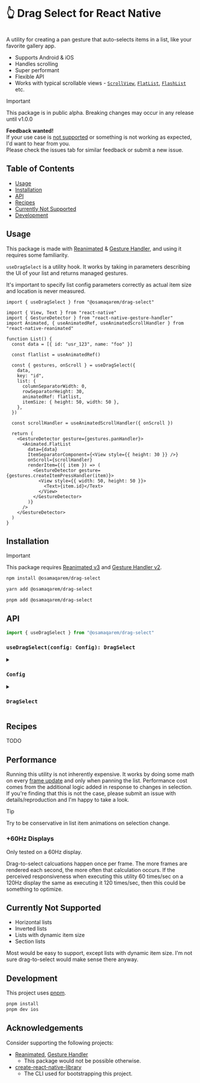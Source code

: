 # 👆 Drag Select for React Native

<pre></pre>

A utility for creating a pan gesture that auto-selects items in a list, like your favorite gallery app.

- Supports Android & iOS
- Handles scrolling
- Super performant
- Flexible API
- Works with typical scrollable views - [`ScrollView`](https://reactnative.dev/docs/scrollview), [`FlatList`](https://reactnative.dev/docs/flatlist), [`FlashList`](https://shopify.github.io/flash-list/) etc.

> [!IMPORTANT]
> This package is in public alpha. Breaking changes may occur in any release until v1.0.0
>
> <strong>Feedback wanted!</strong><br/>
> If your use case is [not supported](#currently-not-supported) or something is not working as expected, I'd want to hear from you.<br/>Please check the issues tab for similar feedback or submit a new issue.

## Table of Contents

- [Usage](#usage)
- [Installation](#installation)
- [API](#api)
- [Recipes](#recipes)
- [Currently Not Supported](#currently-not-supported)
- [Development](#development)

## Usage

This package is made with [Reanimated](https://docs.swmansion.com/react-native-reanimated) & [Gesture Handler](https://docs.swmansion.com/react-native-gesture-handler), and using it requires some familiarity.

`useDragSelect` is a utility hook. It works by taking in parameters describing the UI of your list and returns managed gestures.

It's important to specify list config parameters correctly as actual item size and location is never measured.

```tsx
import { useDragSelect } from "@osamaqarem/drag-select"

import { View, Text } from "react-native"
import { GestureDetector } from "react-native-gesture-handler"
import Animated, { useAnimatedRef, useAnimatedScrollHandler } from "react-native-reanimated"

function List() {
  const data = [{ id: "usr_123", name: "foo" }]

  const flatlist = useAnimatedRef()

  const { gestures, onScroll } = useDragSelect({
    data,
    key: "id",
    list: {
      columnSeparatorWidth: 0,
      rowSeparatorHeight: 30,
      animatedRef: flatlist,
      itemSize: { height: 50, width: 50 },
    },
  })

  const scrollHandler = useAnimatedScrollHandler({ onScroll })

  return (
    <GestureDetector gesture={gestures.panHandler}>
      <Animated.FlatList
        data={data}
        ItemSeparatorComponent={<View style={{ height: 30 }} />}
        onScroll={scrollHandler}
        renderItem={({ item }) => (
          <GestureDetector gesture={gestures.createItemPressHandler(item)}>
            <View style={{ width: 50, height: 50 }}>
              <Text>{item.id}</Text>
            </View>
          </GestureDetector>
        )}
      />
    </GestureDetector>
  )
}
```

## Installation

> [!IMPORTANT]
> This package requires [Reanimated v3](https://docs.swmansion.com/react-native-reanimated/docs/fundamentals/getting-started/#installation) and [Gesture Handler v2](https://docs.swmansion.com/react-native-gesture-handler/docs/fundamentals/installation/).

```sh
npm install @osamaqarem/drag-select
```

```sh
yarn add @osamaqarem/drag-select
```

```sh
pnpm add @osamaqarem/drag-select
```

## API

```ts
import { useDragSelect } from "@osamaqarem/drag-select"
```

### `useDragSelect(config: Config): DragSelect`

<details>
<summary>

### `Config`

</summary>

```ts
interface Config<ListItem> {
  /**
   * The same array of items rendered on screen in a scrollable view.
   */
  data: Array<ListItem>
  /**
   * Key or path to nested key which uniquely identifies an item in the list.
   * Nested key path is specified using dot notation in a string e.g. `"user.id"`.
   *
   * @example
   * const item = { id: "usr_123", name: "foo" }
   * useDragSelect({ key: "id" })
   */
  key: PropertyPaths<ListItem>
  list: {
    /**
     * An [animated ref](https://docs.swmansion.com/react-native-reanimated/docs/core/useAnimatedRef) to
     * the scrollable view where the items are rendered.
     *
     * @example
     * const animatedRef = useAnimatedRef()
     * useDragSelect({ list: { animatedRef } })
     * return <Animated.FlatList ref={animatedRef} />
     */
    animatedRef: AnimatedRef<any>
    /**
     * Number of columns in the list.
     * @default 1
     */
    numColumns?: number
    /**
     * Amount of horizontal space between rows.
     */
    rowGap: number
    /**
     * Amount of vertical space between columns.
     */
    columnGap: number
    /**
     * Height and width of each item in the list.
     */
    itemSize: {
      width: number
      height: number
    }
    /**
     * Inner distance between edges of the list container and list items.
     * Use this to account for list headers/footers and/or padding.
     */
    contentInset?: {
      top?: number
      bottom?: number
      left?: number
      right?: number
    }
  }
  /**
   * Configuration for the long press gesture. Long pressing an item activates selection mode.
   * When selection mode is active, tapping any item will add or remove it from selection.
   */
  longPressGesture?: {
    /**
     * Whether long pressing to activate selection mode is enabled.
     * @default true
     */
    enabled?: boolean
    /**
     * The amount of time in milliseconds an item must be pressed before selection mode activates.
     * @default 300
     */
    minDurationMs?: number
  }
  /**
   * Configuration for automatic scrolling while panning gesture.
   */
  panScrollGesture?: {
    /**
     * Whether pan-scrolling is enabled.
     * @default true
     */
    enabled?: boolean
    /**
     * How close should the pointer be to the start of the list before **inverse** scrolling begins.
     * A value between 0 and 1 where 1 is equal to the height of the list.
     * @default 0.15
     */
    startThreshold?: number
    /**
     * How close should the pointer be to the end of the list before scrolling begins.
     * A value between 0 and 1 where 1 is equal to the height of the list.
     * @default 0.85
     */
    endThreshold?: number
    /**
     * The maximum scrolling speed when the pointer is near the starting edge of the list window.
     * Must be higher than 0.
     * @default
     *  - 8 on iOS
     *  - 1 on Android
     */
    startMaxVelocity?: number
    /**
     * The maximum scrolling speed when the pointer is at the ending edge of the list window.
     * Must be higher than 0.
     * @default
     *  - 8 on iOS
     *  - 1 on Android
     */
    endMaxVelocity?: number
  }
  /**
   * Invoked on the JS thread whenever an item is tapped, but not added to selection.
   * Use this callback to handle press events instead of wrapping items in a pressable component.
   */
  onItemPress?: (item: ListItem) => void
  /**
   * Invoked on the JS thread whenever an item is added to selection.
   */
  onItemSelected?: (item: ListItem) => void
  /**
   * Invoked on the JS thread whenever an item is removed from selection.
   */
  onItemDeselected?: (item: ListItem) => void
}
```

</details>

<details>
<summary>

### `DragSelect`

</summary>

```ts
interface DragSelect<ListItem> {
  /**
   * Must be used with [`useAnimatedScrollHandler`](https://docs.swmansion.com/react-native-reanimated/docs/scroll/useAnimatedScrollHandler)
   * and passed to the animated list to use the pan-scroll gesture.
   * Used to obtain scroll offset and list window size.
   *
   * @example
   * const { onScroll } = useDragSelect()
   * const scrollHandler = useAnimatedScrollHandler(onScroll)
   * return <Animated.FlatList onScroll={scrollHandler} />
   */
  onScroll: (event: ReanimatedScrollEvent) => void
  gestures: {
    /**
     * This is a composed [tap](https://docs.swmansion.com/react-native-gesture-handler/docs/gestures/tap-gesture) and
     * [long-press](https://docs.swmansion.com/react-native-gesture-handler/docs/gestures/long-press-gesture) gesture.
     * Note that the long press gesture can be disabled by setting `config.longPressGesture.enabled` to `false`. See {@link Config.longPressGesture}.
     *
     * Do not customize the behavior of this gesture directly.
     * Instead, [compose](https://docs.swmansion.com/react-native-gesture-handler/docs/gestures/composed-gestures) it with your own custom gestures.
     *
     */
    createItemPressHandler: (item: ListItem) => SimultaneousGesture
    /**
     * This is a single [pan gesture](https://docs.swmansion.com/react-native-gesture-handler/docs/gestures/pan-gesture).
     * If you need to rely solely on pressing items for selection, you can disable the pan gesture by setting `config.panScrollGesture.enabled` to `false`. See {@link Config.panScrollGesture}.
     *
     * Do not customize the behavior of this gesture directly.
     * Instead, [compose](https://docs.swmansion.com/react-native-gesture-handler/docs/gestures/composed-gestures) it with your own custom gestures.
     */
    panHandler: PanGesture
  }
  selection: {
    /**
     * Whether the selection mode is active.
     *
     * When active, tapping list items will add them or remove them from selection.
     * Config callbacks {@link Config.onItemSelected} and {@link Config.onItemDeselected} will be invoked instead of {@link Config.onItemPress}.
     */
    active: ReadonlySharedValue<boolean>
    /**
     * Add an item to selection. When there are no selected items, adding a single item to selection activates selection mode.
     *
     * Must be invoked on the JS thread.
     * Note that updates are reflected asynchronously on the JS thread and synchronously on the UI thread.
     */
    add: (id: string) => void
    /**
     * Clear all selected items. Clearing selected items automatically deactivates selection mode.
     *
     * Must be invoked on the JS thread.
     * Note that updates are reflected asynchronously on the JS thread and synchronously on the UI thread.
     */
    clear: () => void
    /**
     * Remove an item from selection.
     * When the last item is removed from selection, selection mode is deactivated.
     *
     * Must be invoked on the JS thread.
     * Note that updates are reflected asynchronously on the JS thread and synchronously on the UI thread.
     */
    delete: (id: string) => void
    /**
     * Indicates whether an item is selected.
     *
     * Must be invoked on the JS thread.
     * Note that updates are reflected asynchronously on the JS thread and synchronously on the UI thread.
     */
    has: (id: string) => boolean
    /**
     * Count of currently selected items.
     */
    size: ReadonlySharedValue<number>
  }
}
```

</details>

## Recipes

TODO

## Performance

Running this utility is not inherently expensive. It works by doing some math on every [frame update](https://docs.swmansion.com/react-native-reanimated/docs/advanced/useFrameCallback/) and only when panning the list. Performance cost comes from the additional logic added in response to changes in selection. If you're finding that this is not the case, please submit an issue with details/reproduction and I'm happy to take a look.

> [!TIP]
> Try to be conservative in list item animations on selection change.

### +60Hz Displays

Only tested on a 60Hz display.

Drag-to-select calcuations happen once per frame. The more frames are rendered each second, the more often that calculation occurs. If the perceived responsiveness when executing this utility 60 times/sec on a 120Hz display the same as executing it 120 times/sec, then this could be something to optimize.

## Currently Not Supported

- Horizontal lists
- Inverted lists
- Lists with dynamic item size
- Section lists

Most would be easy to support, except lists with dynamic item size. I'm not sure drag-to-select would make sense there anyway.


## Development

This project uses [pnpm](https://pnpm.io/installation).

```sh
pnpm install
pnpm dev ios
```

## Acknowledgements

Consider supporting the following projects:

- [Reanimated](https://github.com/software-mansion/react-native-reanimated), [Gesture Handler](https://github.com/software-mansion/react-native-gesture-handler)
  - This package would not be possible otherwise.
- [create-react-native-library](https://github.com/callstack/react-native-builder-bob)
  - The CLI used for bootstrapping this project.